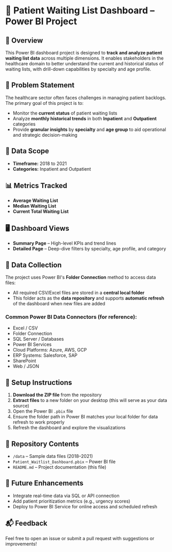 # 🏥 Patient Waiting List Dashboard – Power BI Project

## 📌 Overview

This Power BI dashboard project is designed to **track and analyze patient waiting list data** across multiple dimensions. It enables stakeholders in the healthcare domain to better understand the current and historical status of waiting lists, with drill-down capabilities by specialty and age profile.

## 🎯 Problem Statement

The healthcare sector often faces challenges in managing patient backlogs. The primary goal of this project is to:

- Monitor the **current status** of patient waiting lists  
- Analyze **monthly historical trends** in both **Inpatient** and **Outpatient** categories  
- Provide **granular insights** by **specialty** and **age group** to aid operational and strategic decision-making

## 📅 Data Scope

- **Timeframe:** 2018 to 2021  
- **Categories:** Inpatient and Outpatient

## 📊 Metrics Tracked

- **Average Waiting List**  
- **Median Waiting List**  
- **Current Total Waiting List**

## 🖥️ Dashboard Views

- **Summary Page** – High-level KPIs and trend lines  
- **Detailed Page** – Deep-dive filters by specialty, age profile, and category

## 📂 Data Collection

The project uses Power BI's **Folder Connection** method to access data files:

- All required CSV/Excel files are stored in a **central local folder**
- This folder acts as the **data repository** and supports **automatic refresh** of the dashboard when new files are added

### Common Power BI Data Connectors (for reference):

- Excel / CSV  
- Folder Connection  
- SQL Server / Databases  
- Power BI Services  
- Cloud Platforms: Azure, AWS, GCP  
- ERP Systems: Salesforce, SAP  
- SharePoint  
- Web / JSON  

## 🔧 Setup Instructions

1. **Download the ZIP file** from the repository  
2. **Extract files** to a new folder on your desktop (this will serve as your data source)  
3. Open the Power BI `.pbix` file  
4. Ensure the folder path in Power BI matches your local folder for data refresh to work properly  
5. Refresh the dashboard and explore the visualizations

## 📁 Repository Contents

- `/data` – Sample data files (2018–2021)  
- `Patient_Waitlist_Dashboard.pbix` – Power BI file  
- `README.md` – Project documentation (this file)

## 🚀 Future Enhancements

- Integrate real-time data via SQL or API connection  
- Add patient prioritization metrics (e.g., urgency scores)  
- Deploy to Power BI Service for online access and scheduled refresh

## 📬 Feedback

Feel free to open an issue or submit a pull request with suggestions or improvements!

